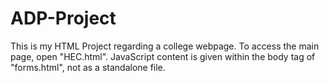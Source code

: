 # ADP-Project
This is my HTML Project regarding a college webpage. To access the main page, open "HEC.html".
JavaScript content is given within the body tag of "forms.html", not as a standalone file.
